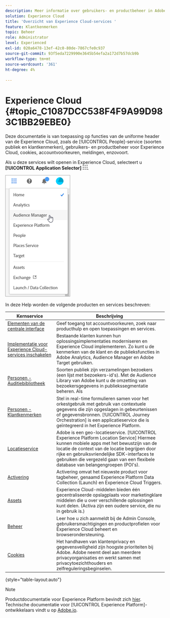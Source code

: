 ```yaml
---
description: Meer informatie over gebruikers- en productbeheer in Adobe Experience Cloud, Personen (soorten publiek en klantkenmerken), Journey Orchestration, Aanbiedingen, Plaatsen, Experience Platform Launch en Mobiele services.
solution: Experience Cloud
title: 'Overzicht van Experience Cloud-services '
feature: Klantkenmerken
topic: Beheer
role: Administrator
level: Experienced
exl-id: 020a6478-13ef-42c0-80de-7867cfe0c937
source-git-commit: 93f5eda7229990e3645b54efa2a172d7b57dcb9b
workflow-type: tm+mt
source-wordcount: '361'
ht-degree: 4%

---
```


# Experience Cloud {#topic_C1087DCC538F4F9A99D983C1BB29EBE0}

Deze documentatie is van toepassing op functies van de uniforme header van de Experience Cloud, zoals de [!UICONTROL People]-service (soorten publiek en klantkenmerken), gebruikers- en productbeheer voor Experience Cloud, cookies, accountvoorkeuren, meldingen, enzovoort.

Als u deze services wilt openen in Experience Cloud, selecteert u **[!UICONTROL Application Selector]**
![](assets/menu-icon.png).

![](assets/platform-core-services.png)

In deze Help worden de volgende producten en services beschreven:

| Kernservice | Beschrijving |
|--- |--- |
| [Elementen van de centrale interface](experience-cloud.md) | Geef toegang tot accountvoorkeuren, zoek naar producthulp en open toepassingen en services. |
| [Implementatie voor Experience Cloud-services inschakelen](core-services.md) | Bestaande klanten kunnen hun oplossingsimplementaties moderniseren en Experience Cloud implementeren. Zo kunt u de kenmerken van de klant en de publieksfuncties in Adobe Analytics, Audience Manager en Adobe Target gebruiken. |
| [Personen - Auditiebibliotheek](audience-library.md) | Soorten publiek zijn verzamelingen bezoekers (een lijst met bezoekers-id&#39;s). Met de Audience Library van Adobe kunt u de omzetting van bezoekersgegevens in publiekssegmentatie beheren. Als |
| [Personen - Klantkenmerken](attributes.md) | Stel in real-time formulieren samen voor het orkestgebruik met gebruik van contextuele gegevens die zijn opgeslagen in gebeurtenissen of gegevensbronnen. [!UICONTROL Journey Orchestration] is een applicatieservice die is geïntegreerd in het Experience Platform. |
| [Locatieservice](https://experienceleague.adobe.com/docs/places/using/home.html?lang=en) | Adobe is een geo-locatieservice. [!UICONTROL Experience Platform Location Service] Hiermee kunnen mobiele apps met het bewustzijn van de locatie de context van de locatie begrijpen door rijke en gebruiksvriendelijke SDK-interfaces te gebruiken die vergezeld gaan van een flexibele database van belangengroepen (POI&#39;s). |
| [Activering](activation.md) | Activering omvat het nieuwste product voor tagbeheer, genaamd Experience Platform Data Collection (Launch) en Experience Cloud Triggers. |
| [Assets](experience-cloud-assets.md) | Experience Cloud-middelen bieden één gecentraliseerde opslagplaats voor marketingklare middelen die u over verschillende oplossingen kunt delen. (Activa zijn een oudere service, die nu in gebruik is.) |
| [Beheer](admin-getting-started.md) | Leer hoe u zich aanmeldt bij de Admin Console, gebruikersmachtigingen en productprofielen voor Experience Cloud beheert en browserondersteuning. |
| [Cookies](cookies-privacy.md) | Het handhaven van klantenprivacy en gegevensveiligheid zijn hoogste prioriteiten bij Adobe. Adobe neemt deel aan meerdere privacyorganisaties en werkt samen met privacytoezichthouders en zelfreguleringsbeginselen. |

{style=&quot;table-layout:auto&quot;}

>[!NOTE]
>
>Productdocumentatie voor Experience Platform bevindt zich [hier](https://experienceleague.adobe.com/docs/experience-platform/landing/home.html?lang=en). Technische documentatie voor [!UICONTROL Experience Platform]-ontwikkelaars vindt u op [Adobe.io](https://www.adobe.io/apis/experienceplatform/home/services.html).